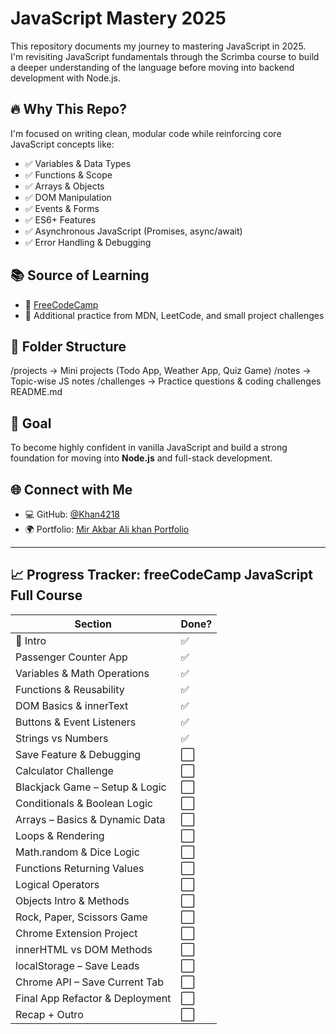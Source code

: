 # JavaScript Mastery 2025

This repository documents my journey to mastering JavaScript in 2025.  
I'm revisiting JavaScript fundamentals through the Scrimba course to build a deeper understanding of the language before moving into backend development with Node.js.

## 🔥 Why This Repo?

I'm focused on writing clean, modular code while reinforcing core JavaScript concepts like:

- ✅ Variables & Data Types
- ✅ Functions & Scope
- ✅ Arrays & Objects
- ✅ DOM Manipulation
- ✅ Events & Forms
- ✅ ES6+ Features
- ✅ Asynchronous JavaScript (Promises, async/await)
- ✅ Error Handling & Debugging

## 📚 Source of Learning

- 🧠 [FreeCodeCamp](https://www.youtube.com/watch?v=jS4aFq5-91M)
- 📖 Additional practice from MDN, LeetCode, and small project challenges

## 📁 Folder Structure
/projects           → Mini projects (Todo App, Weather App, Quiz Game)
/notes              → Topic-wise JS notes
/challenges         → Practice questions & coding challenges
README.md

## 🧪 Goal

To become highly confident in vanilla JavaScript and build a strong foundation for moving into **Node.js** and full-stack development.

## 🌐 Connect with Me

- 💻 GitHub: [@Khan4218](https://github.com/Khan4218)
- 🌍 Portfolio: [Mir Akbar Ali khan Portfolio](https://mir-akbar-portfolio-react-v2.netlify.app/)

---
## 📈 Progress Tracker: freeCodeCamp JavaScript Full Course

| Section                                     | Done? |
|--------------------------------------------|-------|
| 🔹 Intro                                    | ✅     |
| Passenger Counter App                      |  ✅     |
| Variables & Math Operations                |  ✅     |
| Functions & Reusability                    |  ✅     |
| DOM Basics & innerText                     |  ✅    |
| Buttons & Event Listeners                  |  ✅    |
| Strings vs Numbers                         |  ✅    |
| Save Feature & Debugging                   | ⬜     |
| Calculator Challenge                       | ⬜     |
| Blackjack Game – Setup & Logic             | ⬜     |
| Conditionals & Boolean Logic               | ⬜     |
| Arrays – Basics & Dynamic Data             | ⬜     |
| Loops & Rendering                          | ⬜     |
| Math.random & Dice Logic                   | ⬜     |
| Functions Returning Values                 | ⬜     |
| Logical Operators                          | ⬜     |
| Objects Intro & Methods                    | ⬜     |
| Rock, Paper, Scissors Game                 | ⬜     |
| Chrome Extension Project                   | ⬜     |
| innerHTML vs DOM Methods                   | ⬜     |
| localStorage – Save Leads                  | ⬜     |
| Chrome API – Save Current Tab              | ⬜     |
| Final App Refactor & Deployment            | ⬜     |
| Recap + Outro                              | ⬜     |